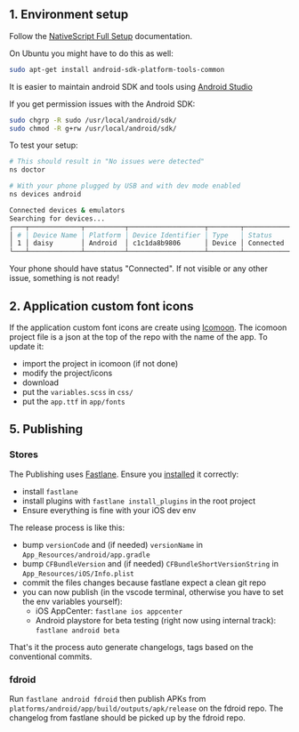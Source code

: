 ## 1. Environment setup

Follow the [NativeScript Full Setup](https://docs.nativescript.org/environment-setup.html#setting-up-your-system) documentation.

On Ubuntu you might have to do this as well:

```bash
sudo apt-get install android-sdk-platform-tools-common
```

It is easier to maintain android SDK and tools using [Android Studio](https://developer.android.com/studio) 

If you get permission issues with the Android SDK:

```bash
sudo chgrp -R sudo /usr/local/android/sdk/
sudo chmod -R g+rw /usr/local/android/sdk/
```

To test your setup:

```bash
# This should result in "No issues were detected"
ns doctor

# With your phone plugged by USB and with dev mode enabled
ns devices android

Connected devices & emulators
Searching for devices...
┌───┬─────────────┬──────────┬───────────────────┬────────┬───────────┬─────────────────┐
│ # │ Device Name │ Platform │ Device Identifier │ Type   │ Status    │ Connection Type │
│ 1 │ daisy       │ Android  │ c1c1da8b9806      │ Device │ Connected │ USB             │
└───┴─────────────┴──────────┴───────────────────┴────────┴───────────┴─────────────────┘
```

Your phone should have status "Connected". If not visible or any other issue, something is not ready!

## 2. Application custom font icons

If the application custom font icons are create using [Icomoon](https://icomoon.io/app/#/select). 
The icomoon project file is a json at the top of the repo with the name of the app.
To update it:
* import the project in icomoon (if not done)
* modify the project/icons
* download
* put the `variables.scss` in `css/`
* put the `app.ttf` in `app/fonts`

## 5. Publishing

### Stores

The Publishing uses [Fastlane](https://fastlane.tools/). Ensure you [installed](https://docs.fastlane.tools/#installing-fastlane) it correctly:
* install `fastlane`
* install plugins with `fastlane install_plugins` in the root project
* Ensure everything is fine with your iOS dev env

The release process is like this:

* bump `versionCode` and (if needed) `versionName` in `App_Resources/android/app.gradle`
* bump `CFBundleVersion` and (if needed) `CFBundleShortVersionString` in `App_Resources/iOS/Info.plist`
* commit the  files changes because fastlane expect a clean git repo
* you can now publish (in the vscode terminal, otherwise you have to set the env variables yourself):
     - iOS AppCenter: `fastlane ios appcenter`
     - Android playstore for beta testing (right now using internal track): `fastlane android beta`

That's it the process auto generate changelogs, tags based on the conventional commits.


### fdroid

Run `fastlane android fdroid` then publish APKs from `platforms/android/app/build/outputs/apk/release` on the fdroid repo. The changelog from fastlane should be picked up by the fdroid repo.